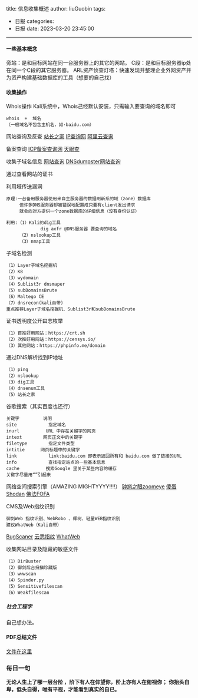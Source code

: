 title: 信息收集概述
author: liuGuobin
tags:
  - 日报
categories:
  - 日报
date: 2023-03-20 23:45:00
---
#### 一些基本概念
旁站：是和目标网站在同一台服务器上的其它的网站。
C段：是和目标服务器ip处在同一个C段的其它服务器。
ARL资产侦查灯塔：快速发现并整理企业外网资产并为资产构建基础数据库的工具（想要的自己找）

#### 收集操作
Whois操作
Kali系统中，Whois己经默认安装，只需输入要查询的域名即可
```
whois  +  域名
（一般域名不包含主机名，如·baidu.com）
```

网站查询及反查
[站长之家](https://whois.chinaz.com)
[IP查询网](https://site.ip138.com/)
[阿里云查询](https://whois.aliyun.com/)

备案查询
[ICP备案查询网](https://www.beianx.cn/)
[天眼查](http://www.tianyancha.como)

收集子域名信息
[网站查询](https://searchdns.netcraft.com/)
[DNSdumpster网站查询](https://dnsdumpster.com/)

通过查看网站的证书

利用域传送漏洞
```
原理:一台备用服务器使用来自主服务器的数据刷新系的域（zone）数据库
     但许多DNS服务器却被错误地配置成只要有client发出请求
     就会向对方提供一个zone数据库的详细信息（没有身份认证）

利用:（1）Kali的dig工具
             dig axfr @DNS服务器 要查询的域名
     （2）nslookup工具
     （3）nmap工具
```

子域名检测
```
（1）Layer子域名挖掘机
（2）K8
（3）wydomain
（4）Sublist3r dnsmaper
（5）subDomainsBrute
（6）Maltego CE
（7）dnsrecon(kali自带)
重点推荐Layer子域名挖掘机、Sublist3r和subDomainsBrute
```

证书透明度公开曰志枚举
```
（1）首推好用网站：https://crt.sh
（2）次推好用网站：https://censys.io/
（3）其他网站：https://phpinfo.me/domain
```

通过DNS解析找到IP地址
```
（1）ping
（2）nslookup
（3）dig工具
（4）dnsenum工具
（5）站长之家
```

谷歌搜索（其实百度也还行）
```
关键字	        说明
site	        指定域名
inurl	       URL 中存在关键字的网页
intext	      网页正文中的关键字
filetype	    指定文件类型
intitie	     网页标题中的关键字
link	        link:baidu.com 即表示返回所有和 baidu.com 做了链接的URL
info	        查找指定站点的一些基本信息
cache	       搜索Google 里关于某些内容的缓存
关键字尽量用“”引起来	
```
网络空间搜索引擎（AMAZING MIGHTYYYY!!!!）
[钟馗之眼zoomeye](https://www.zoomeye.org/)
[傻蛋Shodan](https://www.shodan.io)
[佛法FOFA](https://fofa.info)

CMS及Web指纹识别
```
御剑Web 指纹识别、WebRobo 、椰树、轻量WEB指纹识别
建议WhatWeb（Kali自带）
```
[BugScaner](http://whatweb.bugscaner.com/look/)
[云悉指纹](http://www.yunsee.cn/finger.html)
[WhatWeb](https://whatweb.net/)

收集网站目录及隐藏的敏感文件
```
（1）DirBuster
（2）御剑后台扫描珍藏版
（3）wwwscan
（4）Spinder.py
（5）Sensitivefilescan
（6）Weakfilescan
```

##### 社会工程学
自己想办法。

#### PDF总结文件
[文件在这里](https://file.notion.so/f/s/45a2de32-2395-447a-8048-84af1c2afea7/%E8%B5%84%E4%BA%A7%E4%BF%A1%E6%81%AF%E6%94%B6%E9%9B%86.pdf?id=9616b249-1acc-41e2-b6bc-cda21d12e7c4&table=block&spaceId=62bfa233-9aa4-4dc0-b934-b6b37b358f41&expirationTimestamp=1689840000000&signature=fJvscjic-yAIr5i9NttS-lJXFz5pmeuYifjI4sLStaw&downloadName=%E8%B5%84%E4%BA%A7%E4%BF%A1%E6%81%AF%E6%94%B6%E9%9B%86.pdf)

### 每日一句
**无论人生上了哪一层台阶 ，阶下有人在仰望你，阶上亦有人在俯视你；**
**你抬头自卑，低头自得，唯有平视，才能看到真实的自已。**